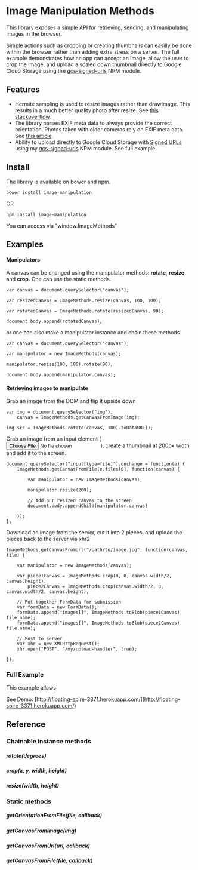 # Image Manipulation Methods

This library exposes a simple API for retrieving, sending, and manipulating images in the browser. 

Simple actions such as cropping or creating thumbnails can easilly be done within the browser rather than adding extra stress on a server. The full example demonstrates how an app can accept an image, allow the user to crop the image, and upload a scaled down thumbnail directly to Google Cloud Storage using the  [gcs-signed-urls](https://github.com/sfarthin/nodejs-google-cloud-storage) NPM module.

## Features

- Hermite sampling is used to resize images rather than drawImage. This results in a much better quality photo after resize. See [this stackoverflow](http://stackoverflow.com/questions/18922880/html5-canvas-resize-downscale-image-high-quality/19223362#19223362).
- The library parses EXIF meta data to always provide the correct orientation. Photos taken with older cameras rely on EXIF meta data. See [this article](http://www.daveperrett.com/articles/2012/07/28/exif-orientation-handling-is-a-ghetto/).
- Ability to upload directly to Google Cloud Storage with [Signed URLs](https://developers.google.com/storage/docs/accesscontrol#Signed-URLs) using my [gcs-signed-urls](https://github.com/sfarthin/nodejs-google-cloud-storage) NPM module. See full example.


## Install
The library is available on bower and npm.

    bower install image-manipulation

OR

    npm install image-manipulation

You can access via "window.ImageMethods"

## Examples

#### Manipulators

A canvas can be changed using the manipulator methods: **rotate**, **resize** and **crop**. One can use the static methods.

	var canvas = document.querySelector("canvas");
	
	var resizedCanvas = ImageMethods.resize(canvas, 100, 100);
	
	var rotatedCanvas = ImageMethods.rotate(resizedCanvas, 90);
	
	document.body.append(rotatedCanvas);

or one can also make a manipulator instance and chain these methods.

	var canvas = document.querySelector("canvas");
	
	var manipulator = new ImageMethods(canvas);
	
	manipulator.resize(100, 100).rotate(90);
	
	document.body.append(manipulator.canvas);

#### Retrieving images to manipulate

Grab an image from the DOM and flip it upside down

	var img = document.querySelector("img"),
		canvas = ImageMethods.getCanvasFromImage(img);
	
	img.src = ImageMethods.rotate(canvas, 180).toDataURL();



Grab an image from an input element (<input type="file" accept="image/*">), create a thumbnail at 200px width and add it to the screen.

	document.querySelector("input[type=file]").onchange = function(e) {
		ImageMethods.getCanvasFromFile(e.files[0], function(canvas) {
			
			var manipulator = new ImageMethods(canvas);
			
			manipulator.resize(200);
			
			// Add our resized canvas to the screen
			document.body.appendChild(manipulator.canvas)
			
		});
	};



Download an image from the server, cut it into 2 pieces, and upload the pieces back to the server via xhr2

	ImageMethods.getCanvasFromUrl("/path/to/image.jpg", function(canvas, file) {
		
		var manipulator = new ImageMethods(canvas);
		
		var piece1Canvas = ImageMethods.crop(0, 0, canvas.width/2, canvas.height),
			piece2Canvas = ImageMethods.crop(canvas.width/2, 0, canvas.width/2, canvas.height),
		
		// Put together FormData for submission
		var formData = new FormData();
		formData.append("images[]", ImageMethods.toBlob(piece1Canvas), file.name);
		formData.append("images[]", ImageMethods.toBlob(piece2Canvas), file.name);
		
		// Post to server
		var xhr = new XMLHttpRequest();
		xhr.open("POST", "/my/upload-handler", true);
		
	});

### Full Example

This example allows 

See Demo: [http://floating-spire-3371.herokuapp.com/](http://floating-spire-3371.herokuapp.com/)

## Reference

### Chainable instance methods

##### rotate(degrees)
##### crop(x, y, width, height)
##### resize(width, height)

### Static methods

##### getOrientationFromFile(file, callback)
##### getCanvasFromImage(img)
##### getCanvasFromUrl(url, callback)
##### getCanvasFromFile(file, callback)
